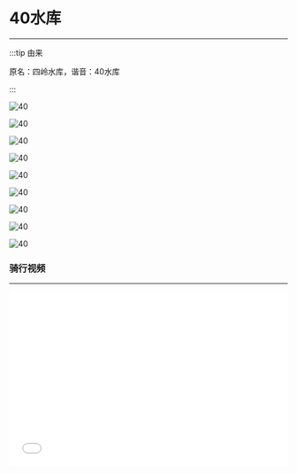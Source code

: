 # 40水库
---

:::tip 由来

原名：四岭水库，谐音：40水库

:::

![40](/images/40_009.jpg)

![40](/images/40_003.jpg)

![40](/images/40_005.jpg)

![40](/images/40_004.jpg)

![40](/images/40_006.jpg)

![40](/images/40_008.jpg)

![40](/images/40_007.jpg)

![40](/images/40_010.jpg)

![40](/images/40_011.jpg)


### 骑行视频
---

<div style="position: relative; padding-bottom: 56.25%; padding-top: 30px; height: 0; overflow: hidden;">
    <iframe src="//player.bilibili.com/player.html?aid=243090745&bvid=BV1ke411p7eq&cid=186812439&page=1" scrolling="no"
        border="0" frameborder="no" framespacing="0" allowfullscreen="true" style="position: absolute; top:0; left: 0;
        width: 100%; height: 100%;">
    </iframe>
</div>
